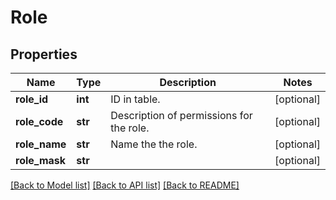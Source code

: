 # Role


## Properties
Name | Type | Description | Notes
------------ | ------------- | ------------- | -------------
**role_id** | **int** | ID in table. | [optional] 
**role_code** | **str** | Description of permissions for the role. | [optional] 
**role_name** | **str** | Name the the role. | [optional] 
**role_mask** | **str** |  | [optional] 

[[Back to Model list]](../README.md#documentation-for-models) [[Back to API list]](../README.md#documentation-for-api-endpoints) [[Back to README]](../README.md)


